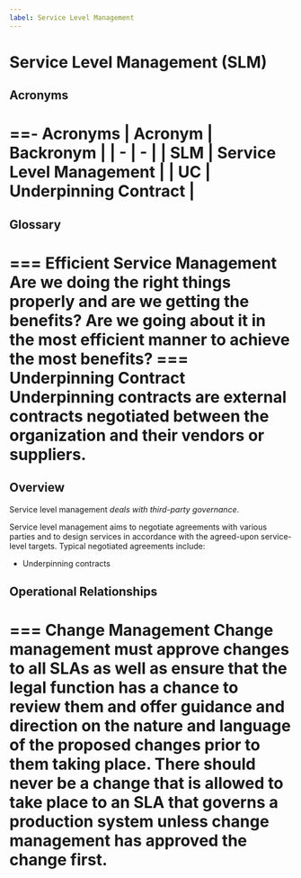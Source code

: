 ```yaml
---
label: Service Level Management
---
```


# Service Level Management (SLM)

## Acronyms

==- Acronyms
| Acronym | Backronym |
| - | - |
| SLM | Service Level Management |
| UC | Underpinning Contract |
===

## Glossary

=== Efficient Service Management
Are we doing the right things properly and are we getting the benefits? Are we going about it in the most efficient manner to achieve the most benefits?
=== Underpinning Contract
Underpinning contracts are external contracts negotiated between the organization and their vendors or suppliers.
===

## Overview

Service level management *deals with third-party governance*.

Service level management aims to negotiate agreements with various parties and to design services in accordance with the agreed-upon service-level targets. Typical negotiated agreements include:

- Underpinning contracts

## Operational Relationships

=== Change Management
Change management must approve changes to all SLAs as well as ensure that the legal function has a chance to review them and offer guidance and direction on the nature and language of the proposed changes prior to them taking place. There should never be a change that is allowed to take place to an SLA that governs a production system unless change management has approved the change first.
===
